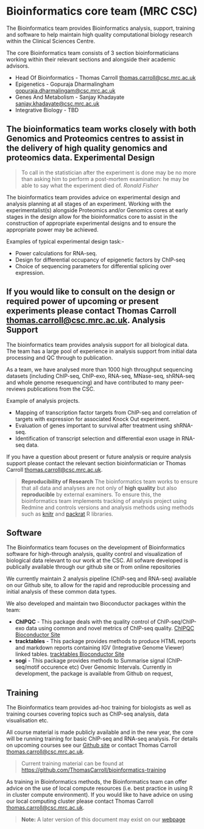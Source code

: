 
Bioinformatics core team (MRC CSC)
=======================

The Bioinformatics team provides Bioinformatics analysis, support, training and software to help maintain high quality computational biology research within the Clinical Sciences Centre.

The core Bioinformatics team consists of 3 section bioinformaticians working within their relevant sections and alongside their academic advisors.

*   Head Of Bioinformatics - Thomas Carroll [thomas.carroll@csc.mrc.ac.uk](thomas.carroll@csc.mrc.ac.uk)
*   Epigenetics - Gopuraja Dharmalingham [gopuraja.dharmalingam@csc.mrc.ac.uk](thomas.carroll@csc.mrc.ac.uk)
*   Genes And Metabolism - Sanjay Khadayate [sanjay.khadayate@csc.mrc.ac.uk](sanjay.khadayate@csc.mrc.ac.uk)
*   Integrative Biology - TBD 

The bioinformatics team works closely with both Genomics and Proteomics centres to assist in the delivery of high quality genomics and proteomics data.
Experimental Design
-------------
>To call in the statistician after the experiment is done may be no more than asking him to perform a post-mortem examination: he may be able to say what the experiment died of.
*Ronald Fisher*

The bioinformatics team provides advice on experimental design and analysis planning at all stages of an experiment. 
Working with the experimentalist(s) alongside Proteomics and/or Genomics cores at early stages in the design allow for the bioinformatics core to assist in the construction of appropriate experimental designs and to ensure the appropriate power may be achieved. 

Examples of typical experimental design task:-

*  Power calculations for RNA-seq.
*  Design for differential occupancy of epigenetic factors by ChIP-seq
*  Choice of sequencing parameters for differential splicing over expression.

If you would like to consult on the design or required power of upcoming or present experiments please contact Thomas Carroll [thomas.carroll@csc.mrc.ac.uk](thomas.carroll@csc.mrc.ac.uk).
Analysis Support
-------------
The bioinformatics team provides analysis support for all biological data. The team has a large pool of experience in analysis support from initial data processing and QC through to publication. 

As a team, we have analysed more than 1000 high throughput sequencing datasets (including ChIP-seq, ChIP-exo,  RNA-seq, MNase-seq, shRNA-seq and whole genome resequencing) and have contributed to many peer-reviews publications from the CSC.

Example of analysis projects.

*	Mapping of transcription factor targets from ChIP-seq and correlation of targets with expression for associated Knock Out experiment.
*	Evaluation of genes important to survival after treatment using shRNA-seq.
*	Identification of transcript selection and differential exon usage in RNA-seq data.

If you have a question about present or future analysis or require analysis support please contact the relevant section bioinformatician or Thomas Carroll [thomas.carroll@csc.mrc.ac.uk](thomas.carroll@csc.mrc.ac.uk).

> **Reproducibility of Research**
> The bioinformatics team works to ensure that all data and analyses are not only of **high quality** but also **reproducible** by external examiners.
> To ensure this, the bioinformatics team implements tracking of analysis project using Redmine and controls versions and analysis methods using methods such as [knitr](http://yihui.name/knitr/) and [packrat](http://rstudio.github.io/packrat/) R libraries.
 

Software
-------------

The Bioinformatics team focuses on the development of Bioinformatics software for high-through analysis, quality control and visualization of biological data relevant to our work at the CSC. All sofware developed is publically available through our github site or from online repositories

We currently maintain 2 analysis pipeline (ChIP-seq and RNA-seq) available on our Github site, to allow for the rapid and reproducible processing and initial analysis of these common data types.

We also developed and maintain two Bioconductor packages within the team:

*	**ChIPQC** - This package deals with the quality control of ChIP-seq/ChIP-exo data using common and novel metrics of ChIP-seq quality. [ChIPQC Bioconductor Site](http://bioconductor.org/packages/release/bioc/html/ChIPQC.html)
*	**tracktables** - This package provides methods to produce HTML reports and markdown reports containing IGV (Integrative Genome Viewer) linked tables. [tracktables Bioconductor Site](http://bioconductor.org/packages/release/bioc/html/tracktables.html)
*	**sogi** - This package provides methods to Summarise signal (ChIP-seq/motif occurence etc) Over Genomic Intervals. Currently in development, the package is available from Github on request,

Training
-------------

The Bioinformatics team provides ad-hoc training for biologists as well as training courses covering topics such as ChIP-seq analysis, data visualisation etc.

All course material is made publicly available and in the new year, the core will be running training for basic ChIP-seq and RNA-seq analysis. For details on upcoming courses see our [Github site](https://github.com/ThomasCarroll/bioinformatics-training) or contact Thomas Carroll [thomas.carroll@csc.mrc.ac.uk](thomas.carroll@csc.mrc.ac.uk).

> Current training material can be found at
> https://github.com/ThomasCarroll/bioinformatics-training

As training in Bioinformatics methods, the Bioinformatics team can offer advice on the use of local compute resources (i.e. best practice in using R in cluster compute environment). 
If you would like to have advice on using our local computing cluster please contact Thomas Carroll [thomas.carroll@csc.mrc.ac.uk](thomas.carroll@csc.mrc.ac.uk).

> **Note:**  A later version of this document may exist on our [webpage](http://mrccsc.github.io/)
